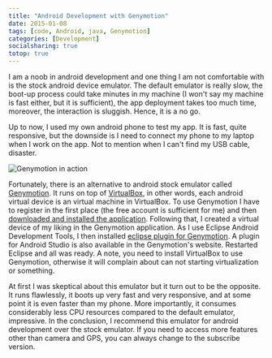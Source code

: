 ```yaml
---
title: "Android Development with Genymotion"
date: 2015-01-08
tags: [code, Android, java, Genymotion]
categories: [Development]
socialsharing: true
totop: true
---
```

I am a noob in android development and one thing I am not
comfortable with is the stock android device emulator.
The default emulator is really slow, the boot-up process could
take minutes in my machine (I won't say my machine is fast either,
but it is sufficient), the app deployment takes too much time,
moreover, the interaction is sluggish. Hence, it is a no go.

Up to now, I used my own android phone to test my app. It is fast,
quite responsive, but the downside is I need to connect my phone
to my laptop when I work on the app. Not to mention when I can't find
my USB cable, disaster.

![Genymotion in action][pic:genymotion]

Fortunately, there is an alternative to android
stock emulator called [Genymotion][link:genymotion]. It runs
on top of [VirtualBox][link:virtualbox], in other words, each android
virtual device is an virtual machine in VirtualBox. To use Genymotion
I have to register in the first place (the free account is sufficient for me)
and then [downloaded and installed the application][link:installation].
Following that, I created a virtual device of my liking
in the Genymotion application.
As I use Eclipse Android Development Tools, I then installed
[eclipse plugin for Genymotion][link:eclipse-plugin]. A plugin for
Android Studio is also available in the Genymotion's website. Restarted Eclipse and
all was ready. A note, you need to install VirtualBox to use Genymotion,
otherwise it will complain about can not starting virtualization or
something.

At first I was skeptical about this emulator but it turn out to be the
opposite. It runs flawlessly, it boots up very fast and very responsive, and at some
point it is even faster than my phone. More importantly, it consumes considerably less
CPU resources compared to the default emulator, impressive. In the conclusion, I recommend
this emulator for android development over the stock emulator. If you need to access
more features other than camera and GPS, you can always change to the subscribe
version.


[link:genymotion]: https://www.genymotion.com
[link:virtualbox]: https://www.virtualbox.org
[link:eclipse-plugin]: http://marketplace.eclipse.org/content/genymotion-plugin-eclipse
[link:installation]: https://www.genymotion.com/#!/developers/user-guide#installing-genymotion
[pic:genymotion]: /img/genymotion.png
